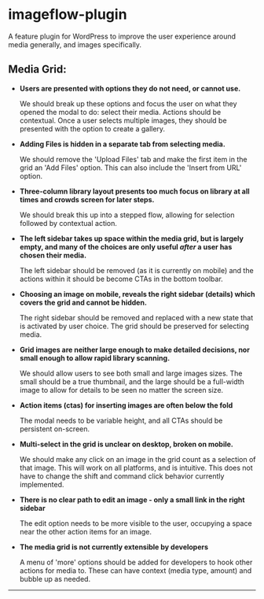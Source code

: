# imageflow-plugin
A feature plugin for WordPress to improve the user experience around media generally, and images specifically.

## Media Grid:

+ __Users are presented with options they do not need, or cannot use.__

  We should break up these options and focus the user on what they opened the modal to do: select their media. Actions should be contextual. Once a user selects multiple images, they should be presented with the option to create a gallery.

+ __Adding Files is hidden in a separate tab from selecting media.__

  We should remove the 'Upload Files' tab and make the first item in the grid an 'Add Files' option. This can also include the 'Insert from URL' option.

+ __Three-column library layout presents too much focus on library at all times and crowds screen for later steps.__

  We should break this up into a stepped flow, allowing for selection followed by contextual action.

+ __The left sidebar takes up space within the media grid, but is largely empty, and many of the choices are only useful *after* a user has chosen their media.__

  The left sidebar should be removed  (as it is currently on mobile) and the actions within it should be become CTAs in the bottom toolbar.

+ __Choosing an image on mobile, reveals the right sidebar (details) which covers the grid and cannot be hidden.__

  The right sidebar should be removed and replaced with a new state that is activated by user choice. The grid should be preserved for selecting media.
	
+ __Grid images are neither large enough to make detailed decisions, nor small enough to allow rapid library scanning.__

  We should allow users to see both small and large images sizes. The small should be a true thumbnail, and the large should be a full-width image to allow for details to be seen no matter the screen size.

+ __Action items (ctas) for inserting images are often below the fold__

  The modal needs to be variable height, and all CTAs should be persistent on-screen.
	
+ __Multi-select in the grid is unclear on desktop, broken on mobile.__

  We should make any click on an image in the grid count as a selection of that image. This will work on all platforms, and is intuitive. This does not have to change the shift and command click behavior currently implemented.

+ __There is no clear path to edit an image - only a small link in the right sidebar__

  The edit option needs to be more visible to the user, occupying a space near the other action items for an image.

+ __The media grid is not currently extensible by developers__

  A menu of 'more' options should be added for developers to hook other actions for media to. These can have context (media type, amount) and bubble up as needed.

____
